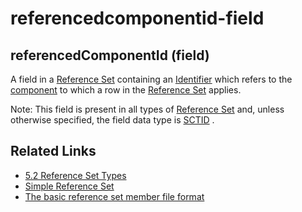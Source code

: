 # referencedcomponentid-field

## referencedComponentId (field)

A field in a [Reference Set](https://confluence.ihtsdotools.org/display/DOCGLOSS/Reference+Set) containing an [Identifier](https://confluence.ihtsdotools.org/display/DOCGLOSS/Identifier) which refers to the [component](https://confluence.ihtsdotools.org/display/DOCGLOSS/component) to which a row in the [Reference Set](https://confluence.ihtsdotools.org/display/DOCGLOSS/Reference+Set) applies.

Note: This field is present in all types of [Reference Set](https://confluence.ihtsdotools.org/display/DOCGLOSS/Reference+Set) and, unless otherwise specified, the field data type is [SCTID](https://confluence.ihtsdotools.org/display/DOCGLOSS/SCTID) .

## Related Links

* [5.2 Reference Set Types](../../../../5.2-Reference-Set-Types_28739366.html)
* [Simple Reference Set](https://confluence.ihtsdotools.org/display/WIPRELFMT/Simple+Reference+Set)
* [The basic reference set member file format](../../../../pages/createpage.action)
